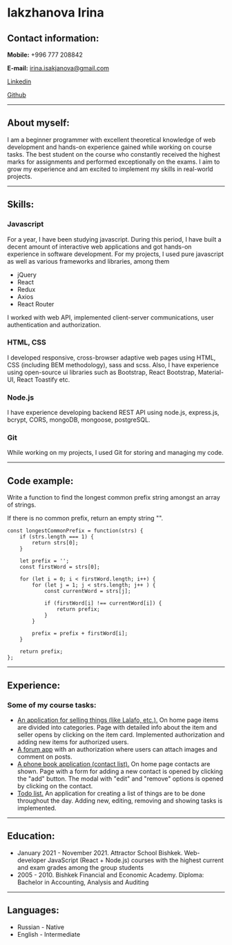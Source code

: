 # Iakzhanova Irina
## Contact information:
**Mobile:** +996 777 208842

**E-mail:** irina.isakjanova@gmail.com

[Linkedin](https://www.linkedin.com/in/irina-isakzhanova-613a5a228)

[Github](https://github.com/iisakjanova)
****
## About myself:
I am a beginner programmer with excellent theoretical knowledge of web development and hands-on experience gained while working on course tasks. The best student on the course who constantly received the highest marks for assignments and performed exceptionally on the exams. I aim to grow my experience and am excited to implement my skills in real-world projects.
****
## Skills:
### Javascript
For a year, I have been studying javascript. During this period, I have built a decent amount of interactive web applications and got hands-on experience in software development. For my projects, I used pure javascript as well as various frameworks and libraries, among them
* jQuery
* React
* Redux
* Axios
* React Router

I worked with web API, implemented client-server communications, user authentication and authorization.
### HTML, CSS
I developed responsive, cross-browser adaptive web pages using HTML, CSS (including BEM methodology), sass and scss. Also, I have experience using open-source ui libraries such as Bootstrap, React Bootstrap, Material-UI, React Toastify etc. 
### Node.js
I have experience developing backend REST API using node.js, express.js, bcrypt, CORS, mongoDB, mongoose, postgreSQL. 
### Git
While working on my projects, I used Git for storing and managing my code.
****
## Code example:
Write a function to find the longest common prefix string amongst an array of strings.

If there is no common prefix, return an empty string "".
```
const longestCommonPrefix = function(strs) {
    if (strs.length === 1) {
        return strs[0];
    }
    
    let prefix = '';
    const firstWord = strs[0];
    
    for (let i = 0; i < firstWord.length; i++) {
        for (let j = 1; j < strs.length; j++ ) {
            const currentWord = strs[j];
            
            if (firstWord[i] !== currentWord[i]) {
                return prefix;
            }
        }
        
        prefix = prefix + firstWord[i];
    }
    
    return prefix;
};
```
****
## Experience:
### Some of my course tasks:
* [An application for selling things (like Lalafo, etc.).](https://github.com/iisakjanova/js_group_10_exam_11_irina_isakzhanova.git
) On home page items are divided into categories.  Page with detailed info about the item and seller opens by clicking on the item card. Implemented authorization and adding new items for authorized users.
* [A forum app](https://github.com/iisakjanova/js_group_10_homework_87_irina_isakzhanova.git) with an authorization where users can attach images and comment on posts.
* [A phone book application (contact list).](https://github.com/iisakjanova/js_group_10_exam_9_irina_isakzhanova.git) On home page contacts are shown. Page with a form for adding a new contact is opened by clicking the "add" button. The modal with "edit" and "remove" options is opened by clicking on the contact.
* [Todo list.](https://github.com/iisakjanova/TodoList.git) An application for creating a list of things are to be done throughout the day. Adding new, editing, removing and showing tasks is implemented.
****
## Education:
* January 2021 - November 2021. Attractor School Bishkek. Web-developer JavaScript (React + Node.js) courses with the highest current and exam grades among the group students
* 2005 - 2010. Bishkek Financial and Economic Academy. Diploma: Bachelor in Accounting, Analysis and Auditing
****
## Languages:
* Russian - Native
* English - Intermediate